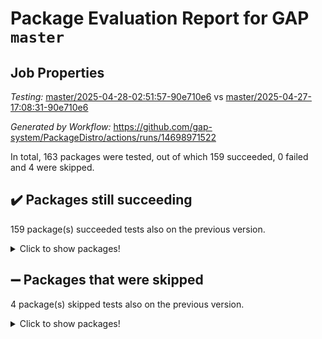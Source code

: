 # Package Evaluation Report for GAP `master`

## Job Properties

*Testing:* [master/2025-04-28-02:51:57-90e710e6](https://github.com/gap-system/PackageDistro/blob/data/reports/master/2025-04-28-02:51:57-90e710e6) vs [master/2025-04-27-17:08:31-90e710e6](https://github.com/gap-system/PackageDistro/blob/data/reports/master/2025-04-27-17:08:31-90e710e6)

*Generated by Workflow:* https://github.com/gap-system/PackageDistro/actions/runs/14698971522

In total, 163 packages were tested, out of which 159 succeeded, 0 failed and 4 were skipped.

## :heavy_check_mark: Packages still succeeding

159 package(s) succeeded tests also on the previous version.
<details><summary>Click to show packages!</summary>

- 4ti2interface 2024.11-01 [(success)](https://github.com/gap-system/PackageDistro/actions/runs/14698971522/job/41245264331)
- ace 5.7.0 [(success)](https://github.com/gap-system/PackageDistro/actions/runs/14698971522/job/41245264485)
- aclib 1.3.2 [(success)](https://github.com/gap-system/PackageDistro/actions/runs/14698971522/job/41245264735)
- agt 0.3.1 [(success)](https://github.com/gap-system/PackageDistro/actions/runs/14698971522/job/41245264905)
- alco 1.1.1 [(success)](https://github.com/gap-system/PackageDistro/actions/runs/14698971522/job/41245265081)
- alnuth 3.2.1 [(success)](https://github.com/gap-system/PackageDistro/actions/runs/14698971522/job/41245265314)
- anupq 3.3.1 [(success)](https://github.com/gap-system/PackageDistro/actions/runs/14698971522/job/41245265472)
- atlasrep 2.1.9 [(success)](https://github.com/gap-system/PackageDistro/actions/runs/14698971522/job/41245265636)
- autodoc 2023.06.19 [(success)](https://github.com/gap-system/PackageDistro/actions/runs/14698971522/job/41245265947)
- automata 1.16 [(success)](https://github.com/gap-system/PackageDistro/actions/runs/14698971522/job/41245269776)
- automgrp 1.3.3 [(success)](https://github.com/gap-system/PackageDistro/actions/runs/14698971522/job/41245270217)
- autpgrp 1.11.1 [(success)](https://github.com/gap-system/PackageDistro/actions/runs/14698971522/job/41245270492)
- cap 2025.04-04 [(success)](https://github.com/gap-system/PackageDistro/actions/runs/14698971522/job/41245271790)
- caratinterface 2.3.7 [(success)](https://github.com/gap-system/PackageDistro/actions/runs/14698971522/job/41245272931)
- cddinterface 2024.09.02 [(success)](https://github.com/gap-system/PackageDistro/actions/runs/14698971522/job/41245273831)
- circle 1.6.6 [(success)](https://github.com/gap-system/PackageDistro/actions/runs/14698971522/job/41245274028)
- classicpres 1.22 [(success)](https://github.com/gap-system/PackageDistro/actions/runs/14698971522/job/41245274232)
- cohomolo 1.6.11 [(success)](https://github.com/gap-system/PackageDistro/actions/runs/14698971522/job/41245274450)
- congruence 1.2.7 [(success)](https://github.com/gap-system/PackageDistro/actions/runs/14698971522/job/41245274697)
- corefreesub 0.6 [(success)](https://github.com/gap-system/PackageDistro/actions/runs/14698971522/job/41245274896)
- corelg 1.57 [(success)](https://github.com/gap-system/PackageDistro/actions/runs/14698971522/job/41245275111)
- crime 1.6 [(success)](https://github.com/gap-system/PackageDistro/actions/runs/14698971522/job/41245275320)
- crisp 1.4.6 [(success)](https://github.com/gap-system/PackageDistro/actions/runs/14698971522/job/41245275564)
- crypting 0.10.5 [(success)](https://github.com/gap-system/PackageDistro/actions/runs/14698971522/job/41245275748)
- cryst 4.1.27 [(success)](https://github.com/gap-system/PackageDistro/actions/runs/14698971522/job/41245275963)
- crystcat 1.1.10 [(success)](https://github.com/gap-system/PackageDistro/actions/runs/14698971522/job/41245276140)
- ctbllib 1.3.9 [(success)](https://github.com/gap-system/PackageDistro/actions/runs/14698971522/job/41245276361)
- cubefree 1.20 [(success)](https://github.com/gap-system/PackageDistro/actions/runs/14698971522/job/41245276565)
- curlinterface 2.4.0 [(success)](https://github.com/gap-system/PackageDistro/actions/runs/14698971522/job/41245276836)
- cvec 2.8.3 [(success)](https://github.com/gap-system/PackageDistro/actions/runs/14698971522/job/41245277037)
- datastructures 0.3.1 [(success)](https://github.com/gap-system/PackageDistro/actions/runs/14698971522/job/41245277237)
- deepthought 1.0.8 [(success)](https://github.com/gap-system/PackageDistro/actions/runs/14698971522/job/41245277449)
- design 1.8.2 [(success)](https://github.com/gap-system/PackageDistro/actions/runs/14698971522/job/41245277653)
- difsets 2.3.1 [(success)](https://github.com/gap-system/PackageDistro/actions/runs/14698971522/job/41245277854)
- digraphs 1.10.0 [(success)](https://github.com/gap-system/PackageDistro/actions/runs/14698971522/job/41245278070)
- edim 1.3.8 [(success)](https://github.com/gap-system/PackageDistro/actions/runs/14698971522/job/41245278267)
- example 4.4.0 [(success)](https://github.com/gap-system/PackageDistro/actions/runs/14698971522/job/41245278436)
- examplesforhomalg 2023.10-01 [(success)](https://github.com/gap-system/PackageDistro/actions/runs/14698971522/job/41245278697)
- factint 1.6.3 [(success)](https://github.com/gap-system/PackageDistro/actions/runs/14698971522/job/41245278965)
- ferret 1.0.14 [(success)](https://github.com/gap-system/PackageDistro/actions/runs/14698971522/job/41245279135)
- fga 1.5.0 [(success)](https://github.com/gap-system/PackageDistro/actions/runs/14698971522/job/41245279387)
- fining 1.5.6 [(success)](https://github.com/gap-system/PackageDistro/actions/runs/14698971522/job/41245279571)
- float 1.0.7 [(success)](https://github.com/gap-system/PackageDistro/actions/runs/14698971522/job/41245279779)
- format 1.4.4 [(success)](https://github.com/gap-system/PackageDistro/actions/runs/14698971522/job/41245279949)
- forms 1.2.12 [(success)](https://github.com/gap-system/PackageDistro/actions/runs/14698971522/job/41245280076)
- fplsa 1.2.6 [(success)](https://github.com/gap-system/PackageDistro/actions/runs/14698971522/job/41245280273)
- fr 2.4.13 [(success)](https://github.com/gap-system/PackageDistro/actions/runs/14698971522/job/41245280524)
- francy 2.0.3 [(success)](https://github.com/gap-system/PackageDistro/actions/runs/14698971522/job/41245280722)
- fwtree 1.3 [(success)](https://github.com/gap-system/PackageDistro/actions/runs/14698971522/job/41245280908)
- gapdoc 1.6.7 [(success)](https://github.com/gap-system/PackageDistro/actions/runs/14698971522/job/41245281119)
- gauss 2024.11-01 [(success)](https://github.com/gap-system/PackageDistro/actions/runs/14698971522/job/41245281345)
- gaussforhomalg 2024.08-01 [(success)](https://github.com/gap-system/PackageDistro/actions/runs/14698971522/job/41245281523)
- gbnp 1.1.0 [(success)](https://github.com/gap-system/PackageDistro/actions/runs/14698971522/job/41245281674)
- generalizedmorphismsforcap 2025.02-01 [(success)](https://github.com/gap-system/PackageDistro/actions/runs/14698971522/job/41245281846)
- genss 1.6.9 [(success)](https://github.com/gap-system/PackageDistro/actions/runs/14698971522/job/41245282030)
- gradedmodules 2024.12-01 [(success)](https://github.com/gap-system/PackageDistro/actions/runs/14698971522/job/41245282217)
- gradedringforhomalg 2024.07-01 [(success)](https://github.com/gap-system/PackageDistro/actions/runs/14698971522/job/41245282439)
- grape 4.9.2 [(success)](https://github.com/gap-system/PackageDistro/actions/runs/14698971522/job/41245282623)
- groupoids 1.76 [(success)](https://github.com/gap-system/PackageDistro/actions/runs/14698971522/job/41245282766)
- grpconst 2.6.5 [(success)](https://github.com/gap-system/PackageDistro/actions/runs/14698971522/job/41245282924)
- guarana 0.96.3 [(success)](https://github.com/gap-system/PackageDistro/actions/runs/14698971522/job/41245283106)
- guava 3.20 [(success)](https://github.com/gap-system/PackageDistro/actions/runs/14698971522/job/41245283292)
- hap 1.66 [(success)](https://github.com/gap-system/PackageDistro/actions/runs/14698971522/job/41245283494)
- hapcryst 0.1.15 [(success)](https://github.com/gap-system/PackageDistro/actions/runs/14698971522/job/41245283697)
- hecke 1.5.4 [(success)](https://github.com/gap-system/PackageDistro/actions/runs/14698971522/job/41245283910)
- help 4.0 [(success)](https://github.com/gap-system/PackageDistro/actions/runs/14698971522/job/41245284110)
- homalg 2024.01-01 [(success)](https://github.com/gap-system/PackageDistro/actions/runs/14698971522/job/41245284286)
- homalgtocas 2023.11-01 [(success)](https://github.com/gap-system/PackageDistro/actions/runs/14698971522/job/41245284504)
- ibnp 0.15 [(success)](https://github.com/gap-system/PackageDistro/actions/runs/14698971522/job/41245284734)
- idrel 2.48 [(success)](https://github.com/gap-system/PackageDistro/actions/runs/14698971522/job/41245284958)
- images 1.3.3 [(success)](https://github.com/gap-system/PackageDistro/actions/runs/14698971522/job/41245285157)
- intpic 0.4.0 [(success)](https://github.com/gap-system/PackageDistro/actions/runs/14698971522/job/41245285339)
- io 4.9.1 [(success)](https://github.com/gap-system/PackageDistro/actions/runs/14698971522/job/41245285561)
- io_forhomalg 2023.02-04 [(success)](https://github.com/gap-system/PackageDistro/actions/runs/14698971522/job/41245285761)
- irredsol 1.4.4 [(success)](https://github.com/gap-system/PackageDistro/actions/runs/14698971522/job/41245285967)
- json 2.2.2 [(success)](https://github.com/gap-system/PackageDistro/actions/runs/14698971522/job/41245286191)
- jupyterkernel 1.5.1 [(success)](https://github.com/gap-system/PackageDistro/actions/runs/14698971522/job/41245286421)
- jupyterviz 1.5.6 [(success)](https://github.com/gap-system/PackageDistro/actions/runs/14698971522/job/41245286637)
- kan 1.37 [(success)](https://github.com/gap-system/PackageDistro/actions/runs/14698971522/job/41245286804)
- kbmag 1.5.11 [(success)](https://github.com/gap-system/PackageDistro/actions/runs/14698971522/job/41245286965)
- laguna 3.9.7 [(success)](https://github.com/gap-system/PackageDistro/actions/runs/14698971522/job/41245287144)
- liealgdb 2.2.1 [(success)](https://github.com/gap-system/PackageDistro/actions/runs/14698971522/job/41245287326)
- liepring 2.9.1 [(success)](https://github.com/gap-system/PackageDistro/actions/runs/14698971522/job/41245287471)
- liering 2.4.2 [(success)](https://github.com/gap-system/PackageDistro/actions/runs/14698971522/job/41245287617)
- linearalgebraforcap 2025.04-01 [(success)](https://github.com/gap-system/PackageDistro/actions/runs/14698971522/job/41245287777)
- lins 0.9 [(success)](https://github.com/gap-system/PackageDistro/actions/runs/14698971522/job/41245287953)
- localizeringforhomalg 2023.10-01 [(success)](https://github.com/gap-system/PackageDistro/actions/runs/14698971522/job/41245288121)
- loops 3.4.4 [(success)](https://github.com/gap-system/PackageDistro/actions/runs/14698971522/job/41245288303)
- lpres 1.1.1 [(success)](https://github.com/gap-system/PackageDistro/actions/runs/14698971522/job/41245288504)
- majoranaalgebras 1.5.2 [(success)](https://github.com/gap-system/PackageDistro/actions/runs/14698971522/job/41245288690)
- mapclass 1.4.6 [(success)](https://github.com/gap-system/PackageDistro/actions/runs/14698971522/job/41245289031)
- matgrp 0.71 [(success)](https://github.com/gap-system/PackageDistro/actions/runs/14698971522/job/41245289260)
- matricesforhomalg 2024.11-02 [(success)](https://github.com/gap-system/PackageDistro/actions/runs/14698971522/job/41245289505)
- modisom 3.0.0 [(success)](https://github.com/gap-system/PackageDistro/actions/runs/14698971522/job/41245289716)
- modulepresentationsforcap 2024.09-02 [(success)](https://github.com/gap-system/PackageDistro/actions/runs/14698971522/job/41245289942)
- modules 2024.12-01 [(success)](https://github.com/gap-system/PackageDistro/actions/runs/14698971522/job/41245290189)
- monoidalcategories 2025.03-02 [(success)](https://github.com/gap-system/PackageDistro/actions/runs/14698971522/job/41245290450)
- nconvex 2024.12-01 [(success)](https://github.com/gap-system/PackageDistro/actions/runs/14698971522/job/41245290691)
- nilmat 1.4.2 [(success)](https://github.com/gap-system/PackageDistro/actions/runs/14698971522/job/41245290920)
- nock 1.5 [(success)](https://github.com/gap-system/PackageDistro/actions/runs/14698971522/job/41245291223)
- normalizinterface 1.4.0 [(success)](https://github.com/gap-system/PackageDistro/actions/runs/14698971522/job/41245291468)
- nq 2.5.11 [(success)](https://github.com/gap-system/PackageDistro/actions/runs/14698971522/job/41245291709)
- numericalsgps 1.4.0 [(success)](https://github.com/gap-system/PackageDistro/actions/runs/14698971522/job/41245291910)
- openmath 11.5.3 [(success)](https://github.com/gap-system/PackageDistro/actions/runs/14698971522/job/41245292158)
- orb 5.0.0 [(success)](https://github.com/gap-system/PackageDistro/actions/runs/14698971522/job/41245292377)
- packagemanager 1.6.2 [(success)](https://github.com/gap-system/PackageDistro/actions/runs/14698971522/job/41245292585)
- patternclass 2.4.5 [(success)](https://github.com/gap-system/PackageDistro/actions/runs/14698971522/job/41245292776)
- permut 2.0.5 [(success)](https://github.com/gap-system/PackageDistro/actions/runs/14698971522/job/41245293003)
- polenta 1.3.11 [(success)](https://github.com/gap-system/PackageDistro/actions/runs/14698971522/job/41245293185)
- polymaking 0.8.7 [(success)](https://github.com/gap-system/PackageDistro/actions/runs/14698971522/job/41245293422)
- primgrp 3.4.4 [(success)](https://github.com/gap-system/PackageDistro/actions/runs/14698971522/job/41245293627)
- profiling 2.6.0 [(success)](https://github.com/gap-system/PackageDistro/actions/runs/14698971522/job/41245293819)
- qdistrnd 0.9.5 [(success)](https://github.com/gap-system/PackageDistro/actions/runs/14698971522/job/41245294000)
- qpa 1.35 [(success)](https://github.com/gap-system/PackageDistro/actions/runs/14698971522/job/41245294224)
- quagroup 1.8.4 [(success)](https://github.com/gap-system/PackageDistro/actions/runs/14698971522/job/41245294466)
- radiroot 2.9 [(success)](https://github.com/gap-system/PackageDistro/actions/runs/14698971522/job/41245294703)
- rcwa 4.7.1 [(success)](https://github.com/gap-system/PackageDistro/actions/runs/14698971522/job/41245294897)
- rds 1.8 [(success)](https://github.com/gap-system/PackageDistro/actions/runs/14698971522/job/41245295177)
- recog 1.4.4 [(success)](https://github.com/gap-system/PackageDistro/actions/runs/14698971522/job/41245295420)
- repndecomp 1.3.0 [(success)](https://github.com/gap-system/PackageDistro/actions/runs/14698971522/job/41245295650)
- repsn 3.1.2 [(success)](https://github.com/gap-system/PackageDistro/actions/runs/14698971522/job/41245295944)
- resclasses 4.7.3 [(success)](https://github.com/gap-system/PackageDistro/actions/runs/14698971522/job/41245296268)
- ringsforhomalg 2024.11-02 [(success)](https://github.com/gap-system/PackageDistro/actions/runs/14698971522/job/41245296501)
- sco 2023.08-01 [(success)](https://github.com/gap-system/PackageDistro/actions/runs/14698971522/job/41245296717)
- scscp 2.4.3 [(success)](https://github.com/gap-system/PackageDistro/actions/runs/14698971522/job/41245296870)
- semigroups 5.5.0 [(success)](https://github.com/gap-system/PackageDistro/actions/runs/14698971522/job/41245297046)
- sglppow 2.4 [(success)](https://github.com/gap-system/PackageDistro/actions/runs/14698971522/job/41245297236)
- sgpviz 0.999.6 [(success)](https://github.com/gap-system/PackageDistro/actions/runs/14698971522/job/41245297401)
- simpcomp 2.1.14 [(success)](https://github.com/gap-system/PackageDistro/actions/runs/14698971522/job/41245297577)
- singular 2024.06.03 [(success)](https://github.com/gap-system/PackageDistro/actions/runs/14698971522/job/41245297785)
- sl2reps 1.1 [(success)](https://github.com/gap-system/PackageDistro/actions/runs/14698971522/job/41245298094)
- sla 1.6.2 [(success)](https://github.com/gap-system/PackageDistro/actions/runs/14698971522/job/41245298312)
- smallantimagmas 0.3.0 [(success)](https://github.com/gap-system/PackageDistro/actions/runs/14698971522/job/41245298587)
- smallgrp 1.5.4 [(success)](https://github.com/gap-system/PackageDistro/actions/runs/14698971522/job/41245298775)
- smallsemi 0.7.2 [(success)](https://github.com/gap-system/PackageDistro/actions/runs/14698971522/job/41245298993)
- sonata 2.9.6 [(success)](https://github.com/gap-system/PackageDistro/actions/runs/14698971522/job/41245299205)
- sophus 1.27 [(success)](https://github.com/gap-system/PackageDistro/actions/runs/14698971522/job/41245299443)
- sotgrps 1.3 [(success)](https://github.com/gap-system/PackageDistro/actions/runs/14698971522/job/41245299605)
- spinsym 1.5.2 [(success)](https://github.com/gap-system/PackageDistro/actions/runs/14698971522/job/41245299831)
- standardff 1.0 [(success)](https://github.com/gap-system/PackageDistro/actions/runs/14698971522/job/41245300014)
- symbcompcc 1.3.2 [(success)](https://github.com/gap-system/PackageDistro/actions/runs/14698971522/job/41245300246)
- thelma 1.3 [(success)](https://github.com/gap-system/PackageDistro/actions/runs/14698971522/job/41245300500)
- tomlib 1.2.11 [(success)](https://github.com/gap-system/PackageDistro/actions/runs/14698971522/job/41245301005)
- toolsforhomalg 2024.09-01 [(success)](https://github.com/gap-system/PackageDistro/actions/runs/14698971522/job/41245301240)
- toric 1.9.6 [(success)](https://github.com/gap-system/PackageDistro/actions/runs/14698971522/job/41245301489)
- transgrp 3.6.5 [(success)](https://github.com/gap-system/PackageDistro/actions/runs/14698971522/job/41245301664)
- typeset 1.2.2 [(success)](https://github.com/gap-system/PackageDistro/actions/runs/14698971522/job/41245301866)
- ugaly 4.1.3 [(success)](https://github.com/gap-system/PackageDistro/actions/runs/14698971522/job/41245302064)
- unipot 1.6 [(success)](https://github.com/gap-system/PackageDistro/actions/runs/14698971522/job/41245302242)
- unitlib 4.2.0 [(success)](https://github.com/gap-system/PackageDistro/actions/runs/14698971522/job/41245302486)
- utils 0.89 [(success)](https://github.com/gap-system/PackageDistro/actions/runs/14698971522/job/41245302716)
- uuid 0.7 [(success)](https://github.com/gap-system/PackageDistro/actions/runs/14698971522/job/41245302901)
- walrus 0.9991 [(success)](https://github.com/gap-system/PackageDistro/actions/runs/14698971522/job/41245303095)
- wedderga 4.10.5 [(success)](https://github.com/gap-system/PackageDistro/actions/runs/14698971522/job/41245303284)
- wpe 0.8 [(success)](https://github.com/gap-system/PackageDistro/actions/runs/14698971522/job/41245303487)
- xmod 2.93 [(success)](https://github.com/gap-system/PackageDistro/actions/runs/14698971522/job/41245303677)
- xmodalg 1.32 [(success)](https://github.com/gap-system/PackageDistro/actions/runs/14698971522/job/41245303894)
- yangbaxter 0.10.6 [(success)](https://github.com/gap-system/PackageDistro/actions/runs/14698971522/job/41245304074)
- zeromqinterface 0.16 [(success)](https://github.com/gap-system/PackageDistro/actions/runs/14698971522/job/41245304241)
</details>

## :heavy_minus_sign: Packages that were skipped

4 package(s) skipped tests also on the previous version.
<details><summary>Click to show packages!</summary>

- browse 1.8.21 [(skipped)](https://github.com/gap-system/PackageDistro/actions/runs/14698971522/job/41244999767)
- itc 1.5.1 [(skipped)](https://github.com/gap-system/PackageDistro/actions/runs/14698971522/job/41244999767)
- polycyclic 2.16 [(skipped)](https://github.com/gap-system/PackageDistro/actions/runs/14698971522/job/41244999767)
- xgap 4.32 [(skipped)](https://github.com/gap-system/PackageDistro/actions/runs/14698971522/job/41244999767)
</details>

